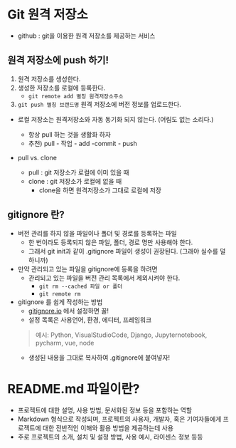 # Git 원격 저장소

* github : git을 이용한 원격 저장소를 제공하는 서비스


## 원격 저장소에 push 하기!

1. 원격 저장소를 생성한다.
2. 생성한 저장소를 로컬에 등록한다.
    * `git remote add 별칭 원격저장소주소`
3. `git push 별칭 브랜드명` 원격 저장소에 버전 정보를 업로드한다.

* 로컬 저장소는 원격저장소와 자동 동기화 되지 않는다. (어림도 없는 소리다.)
    * 항상 pull 하는 것을 생활화 하자
    * 추천) pull - 작업 - add -commit - push

* pull vs. clone
    * pull : git 저장소가 로컬에 이미 있을 때
    * clone : git 저장소가 로컬에 없을 때
        * clone을 하면 원격저장소가 그대로 로컬에 저장

## gitignore 란?

* 버전 관리를 하지 않을 파일이나 폴더 및 경로를 등록하는 파일
    * 한 번이라도 등록되지 않은 파일, 폴더, 경로 명만 사용해야 한다.
    * 그래서 git init과 같이 .gitignore 파일이 생성이 권장된다. (그래야 실수를 덜 하니까)
* 만약 관리되고 있는 파일을 gitignore에 등록을 하려면
    * 관리되고 있는 파일을 버전 관리 목록에서 제외시켜야 한다.
        * `git rm --cached 파일 or 폴더`
        * `git remote rm` 
* gitignore 를 쉽게 작성하는 방법
    * [gitignore.io](https://www.toptal.com/developers/gitignore/) 에서 설정하면 꿀!
    * 설정 목록은 사용언어, 환경, 에디터, 프레임워크
    > 예시:  Python, VisualStudioCode, Django, Jupyternotebook, pycharm, vue, node
    * 생성된 내용을 그대로 복사하여 .gitignore에 붙여넣자!

# README.md 파일이란?
 * 프로젝트에 대한 설명, 사용 방법, 문서화된 정보 등을 포함하는 역할
 * Markdown 형식으로 작성되며, 프로젝트의 사용자, 개발자, 혹은 기여자들에게 프로젝트에 대한 전반적인 이해와 활용 방법을 제공하는데 사용
 * 주로 프로젝트의 소개, 설치 및 설정 방법, 사용 예시, 라이센스 정보 등등
